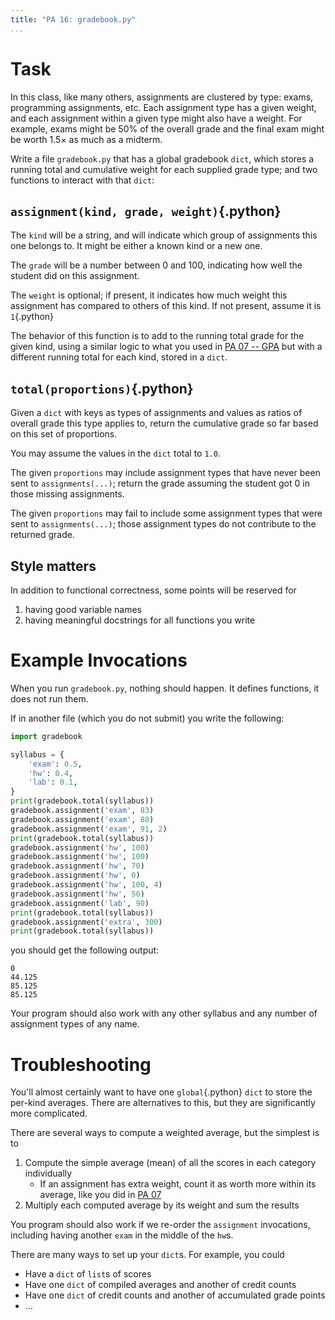 ```yaml
---
title: "PA 16: gradebook.py"
...
```


# Task

In this class, like many others, assignments are clustered by type: exams, programming assignments, etc.
Each assignment type has a given weight, and each assignment within a given type might also have a weight.
For example, exams might be 50% of the overall grade and the final exam might be worth 1.5× as much as a midterm.

Write a file `gradebook.py` that has a global gradebook `dict`, which stores a running total and cumulative weight for each supplied grade type;
and two functions to interact with that `dict`:


## `assignment(kind, grade, weight)`{.python}

The `kind` will be a string, and will indicate which group of assignments this one belongs to.
It might be either a known kind or a new one.

The `grade` will be a number between 0 and 100, indicating how well the student did on this assignment.

The `weight` is optional; if present, it indicates how much weight this assignment has compared to others of this kind.
If not present, assume it is `1`{.python}

The behavior of this function is to add to the running total grade for the given kind, using a similar logic to what you used in [PA 07 -- GPA](pa07-gpa.html) but with a different running total for each kind, stored in a `dict`.

## `total(proportions)`{.python}

Given a `dict` with keys as types of assignments and values as ratios of overall grade this type applies to,
return the cumulative grade so far based on this set of proportions.

You may assume the values in the `dict` total to `1.0`.

The given `proportions` may include assignment types that have never been sent to `assignments(...)`; return the grade assuming the student got 0 in those missing assignments.

The given `proportions` may fail to include some assignment types that were sent to `assignments(...)`; those assignment types do not contribute to the returned grade.

## Style matters

In addition to functional correctness, some points will be reserved for

1.  having good variable names
1.  having meaningful docstrings for all functions you write

# Example Invocations

When you run `gradebook.py`, nothing should happen.
It defines functions, it does not run them.

If in another file (which you do not submit) you write the following:

````python
import gradebook

syllabus = {
    'exam': 0.5,
    'hw': 0.4,
    'lab': 0.1,
}
print(gradebook.total(syllabus))
gradebook.assignment('exam', 83)
gradebook.assignment('exam', 88)
gradebook.assignment('exam', 91, 2)
print(gradebook.total(syllabus))
gradebook.assignment('hw', 100)
gradebook.assignment('hw', 100)
gradebook.assignment('hw', 70)
gradebook.assignment('hw', 0)
gradebook.assignment('hw', 100, 4)
gradebook.assignment('hw', 50)
gradebook.assignment('lab', 90)
print(gradebook.total(syllabus))
gradebook.assignment('extra', 300)
print(gradebook.total(syllabus))
````

you should get the following output:

````
0
44.125
85.125
85.125
````

Your program should also work with any other syllabus and any number of assignment types of any name.

# Troubleshooting

You'll almost certainly want to have one `global`{.python} `dict` to store the per-kind averages. There are alternatives to this, but they are significantly more complicated.

There are several ways to compute a weighted average, but the simplest is to

1.  Compute the simple average (mean) of all the scores in each category individually
    -   If an assignment has extra weight, count it as worth more within its average, like you did in [PA 07](pa07-gpa.html)
1.  Multiply each computed average by its weight and sum the results

You program should also work if we re-order the `assignment` invocations, including having another `exam` in the middle of the `hw`s.

There are many ways to set up your `dict`s. For example, you could

-   Have a `dict` of `list`s of scores
-   Have one `dict` of compiled averages and another of credit counts
-   Have one `dict` of credit counts and another of accumulated grade points
-   ...

